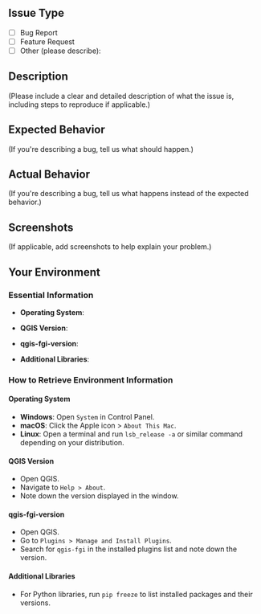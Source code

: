 <!--
Please fill out the following template to help us understand more about your issue and to ensure a more efficient response.
-->

## Issue Type

- [ ] Bug Report
- [ ] Feature Request
- [ ] Other (please describe):

## Description

(Please include a clear and detailed description of what the issue is, including steps to reproduce if applicable.)

## Expected Behavior

(If you're describing a bug, tell us what should happen.)

## Actual Behavior

(If you're describing a bug, tell us what happens instead of the expected behavior.)

## Screenshots

(If applicable, add screenshots to help explain your problem.)

## Your Environment

### Essential Information

- **Operating System**: 
  <!-- e.g., Windows 10, macOS 11.4, Ubuntu 20.04 -->
  
- **QGIS Version**: 
  <!-- You can find this information under Help > About within the QGIS application -->
  
- **qgis-fgi-version**: 
  <!-- You may find this in the QGIS plugin manager or similar resource -->

- **Additional Libraries**: 
  <!-- List versions of other relevant libraries you are using, e.g., GDAL, PostgreSQL, Python libraries like geopandas -->

### How to Retrieve Environment Information

#### Operating System

- **Windows**: Open `System` in Control Panel.
- **macOS**: Click the Apple icon > `About This Mac`.
- **Linux**: Open a terminal and run `lsb_release -a` or similar command depending on your distribution.

#### QGIS Version

- Open QGIS.
- Navigate to `Help > About`.
- Note down the version displayed in the window.

#### qgis-fgi-version

- Open QGIS.
- Go to `Plugins > Manage and Install Plugins`.
- Search for `qgis-fgi` in the installed plugins list and note down the version.

#### Additional Libraries

- For Python libraries, run `pip freeze` to list installed packages and their versions.

<!-- Include any other information or configuration that might be relevant. -->
